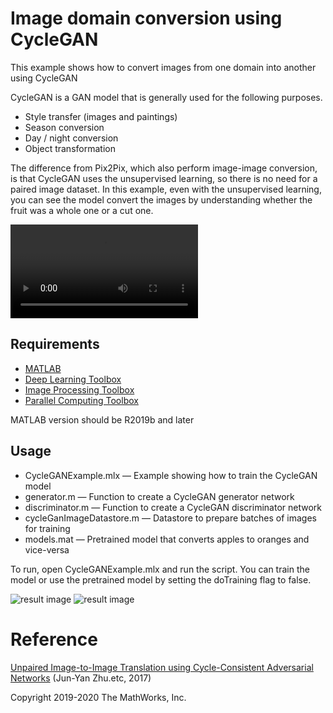 # Image domain conversion using CycleGAN
This example shows how to convert images from one domain into another using CycleGAN

CycleGAN is a GAN model that is generally used for the following purposes.

   -  Style transfer (images and paintings) 
   -  Season conversion 
   -  Day / night conversion 
   -  Object transformation 

The difference from Pix2Pix, which also perform image-image conversion, is that CycleGAN uses the unsupervised learning, so there is no need for a paired image dataset.
In this example, even with the unsupervised learning, you can see the model convert the images by understanding whether the fruit was a whole one or a cut one.


![result image](https://github.com/matlab-deep-learning/Image-domain-conversion-using-CycleGAN/raw/master/pics_for_doc/Result.mp4)


## **Requirements**
- [MATLAB](https://jp.mathworks.com/products/matlab.html)
- [Deep Learning Toolbox](https://jp.mathworks.com/products/deep-learning.html)
- [Image Processing Toolbox](https://jp.mathworks.com/products/image.html)
- [Parallel Computing Toolbox](https://jp.mathworks.com/products/parallel-computing.html)

MATLAB version should be R2019b and later 


## **Usage**

-	CycleGANExample.mlx — Example showing how to train the CycleGAN model
-	generator.m — Function to create a CycleGAN generator network
-	discriminator.m — Function to create a CycleGAN discriminator network
-	cycleGanImageDatastore.m — Datastore to prepare batches of images for training
-	models.mat — Pretrained model that converts apples to oranges and vice-versa

To run, open CycleGANExample.mlx and run the script. You can train the model or use the pretrained model by setting the doTraining flag to false. 

![result image](https://github.com/matlab-deep-learning/Image-domain-conversion-using-CycleGAN/raw/master/pics_for_doc/image_6.png)
![result image](https://github.com/matlab-deep-learning/Image-domain-conversion-using-CycleGAN/raw/master/pics_for_doc/image_7.png)

# **Reference**
[Unpaired Image-to-Image Translation using Cycle-Consistent Adversarial Networks](http://openaccess.thecvf.com/content_ICCV_2017/papers/Zhu_Unpaired_Image-To-Image_Translation_ICCV_2017_paper.pdf)
 (Jun-Yan Zhu.etc, 2017)


Copyright 2019-2020 The MathWorks, Inc.



